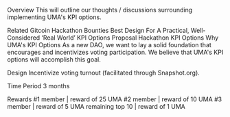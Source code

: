 Overview
This will outline our thoughts / discussions surrounding implementing UMA's KPI options.

Related Gitcoin Hackathon Bounties
Best Design For A Practical, Well-Considered ‘Real World’ KPI Options Proposal
Hackathon KPI Options
Why UMA's KPI Options
As a new DAO, we want to lay a solid foundation that encourages and incentivizes voting participation. We believe that UMA's KPI options will accomplish this goal.

Design
Incentivize voting turnout (facilitated through Snapshot.org).

Time Period
3 months

Rewards
#1 member | reward of 25 UMA
#2 member | reward of 10 UMA
#3 member | reward of 5 UMA
remaining top 10 | reward of 1 UMA


